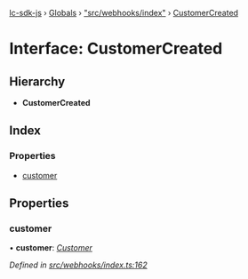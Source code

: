 [lc-sdk-js](../README.md) › [Globals](../globals.md) › ["src/webhooks/index"](../modules/_src_webhooks_index_.md) › [CustomerCreated](_src_webhooks_index_.customercreated.md)

# Interface: CustomerCreated

## Hierarchy

* **CustomerCreated**

## Index

### Properties

* [customer](_src_webhooks_index_.customercreated.md#customer)

## Properties

###  customer

• **customer**: *[Customer](_src_objects_index_.customer.md)*

*Defined in [src/webhooks/index.ts:162](https://github.com/livechat/lc-sdk-js/blob/38eeefe/src/webhooks/index.ts#L162)*
